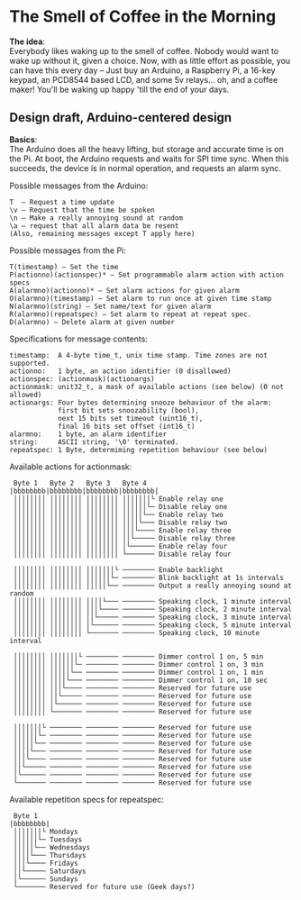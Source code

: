 # The Smell of Coffee in the Morning

**The idea**:  
Everybody likes waking up to the smell of coffee. Nobody would want to wake up
without it, given a choice. Now, with as little effort as possible, you can
have this every day – Just buy an Arduino, a Raspberry Pi, a 16-key keypad, an
PCD8544 based LCD, and some 5v relays... oh, and a coffee maker! You'll be
waking up happy 'till the end of your days.


## Design draft, Arduino-centered design

**Basics**:  
The Arduino does all the heavy lifting, but storage and accurate time is on the
Pi. At boot, the Arduino requests and waits for SPI time sync. When this
succeeds, the device is in normal operation, and requests an alarm sync.

Possible messages from the Arduino:

    T  – Request a time update
    \v – Request that the time be spoken
    \n – Make a really annoying sound at random
    \a – request that all alarm data be resent
    (Also, remaining messages except T apply here)

Possible messages from the Pi:

    T(timestamp) – Set the time
    P(actionno)(actionspec)* – Set programmable alarm action with action specs
    A(alarmno)(actionno)* – Set alarm actions for given alarm
    O(alarmno)(timestamp) – Set alarm to run once at given time stamp
    N(alarmno)(string) – Set name/text for given alarm
    R(alarmno)(repeatspec) – Set alarm to repeat at repeat spec.
    D(alarmno) – Delete alarm at given number

Specifications for message contents:

    timestamp:  A 4-byte time_t, unix time stamp. Time zones are not supported.
    actionno:   1 byte, an action identifier (0 disallowed)
    actionspec: (actionmask)(actionargs)
    actionmask: unit32_t, a mask of available actions (see below) (0 not allowed)
    actionargs: Four bytes determining snooze behaviour of the alarm:
                first bit sets snoozability (bool),
                next 15 bits set timeout (uint16_t),
                final 16 bits set offset (int16_t)
    alarmno:    1 byte, an alarm identifier
    string:     ASCII string, '\0' terminated.
    repeatspec: 1 Byte, determiming repetition behaviour (see below)


Available actions for actionmask:

     Byte 1   Byte 2   Byte 3   Byte 4
    |bbbbbbbb|bbbbbbbb|bbbbbbbb|bbbbbbbb|
     ││││││││ ││││││││ ││││││││ │││││││└ Enable relay one
     ││││││││ ││││││││ ││││││││ ││││││└─ Disable relay one
     ││││││││ ││││││││ ││││││││ │││││└── Enable relay two
     ││││││││ ││││││││ ││││││││ ││││└─── Disable relay two
     ││││││││ ││││││││ ││││││││ │││└──── Enable relay three
     ││││││││ ││││││││ ││││││││ ││└───── Disable relay three
     ││││││││ ││││││││ ││││││││ │└────── Enable relay four
     ││││││││ ││││││││ ││││││││ └─────── Disable relay four

     ││││││││ ││││││││ │││││││└ ──────── Enable backlight
     ││││││││ ││││││││ ││││││└─ ──────── Blink backlight at 1s intervals
     ││││││││ ││││││││ │││││└── ──────── Output a really annoying sound at random
     ││││││││ ││││││││ ││││└─── ──────── Speaking clock, 1 minute interval
     ││││││││ ││││││││ │││└──── ──────── Speaking clock, 2 minute interval
     ││││││││ ││││││││ ││└───── ──────── Speaking clock, 3 minute interval
     ││││││││ ││││││││ │└────── ──────── Speaking clock, 5 minute interval
     ││││││││ ││││││││ └─────── ──────── Speaking clock, 10 minute interval

     ││││││││ │││││││└ ──────── ──────── Dimmer control 1 on, 5 min
     ││││││││ ││││││└─ ──────── ──────── Dimmer control 1 on, 3 min
     ││││││││ │││││└── ──────── ──────── Dimmer control 1 on, 1 min
     ││││││││ ││││└─── ──────── ──────── Dimmer control 1 on, 10 sec
     ││││││││ │││└──── ──────── ──────── Reserved for future use
     ││││││││ ││└───── ──────── ──────── Reserved for future use
     ││││││││ │└────── ──────── ──────── Reserved for future use
     ││││││││ └─────── ──────── ──────── Reserved for future use

     │││││││└ ──────── ──────── ──────── Reserved for future use
     ││││││└─ ──────── ──────── ──────── Reserved for future use
     │││││└── ──────── ──────── ──────── Reserved for future use
     ││││└─── ──────── ──────── ──────── Reserved for future use
     │││└──── ──────── ──────── ──────── Reserved for future use
     ││└───── ──────── ──────── ──────── Reserved for future use
     │└────── ──────── ──────── ──────── Reserved for future use
     └─────── ──────── ──────── ──────── Reserved for future use


Available repetition specs for repeatspec:

     Byte 1
    |bbbbbbbb|
     │││││││└ Mondays
     ││││││└─ Tuesdays
     │││││└── Wednesdays
     ││││└─── Thursdays
     │││└──── Fridays
     ││└───── Saturdays
     │└────── Sundays
     └─────── Reserved for future use (Geek days?)
